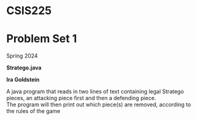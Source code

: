 # CSIS225
# Problem Set 1
Spring 2024

**Stratego.java**

**Ira Goldstein**

A java program that reads in two lines of text containing legal Stratego pieces,
an attacking piece first and then a defending piece.  
The program will then print out which piece(s) are removed, according to the rules of the game